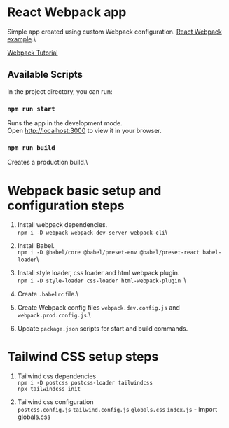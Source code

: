 # React Webpack app

Simple app created using custom Webpack configuration. [React Webpack example](https://www.freecodecamp.org/news/how-to-set-up-deploy-your-react-app-from-scratch-using-webpack-and-babel-a669891033d4/).\

[Webpack Tutorial](https://www.youtube.com/watch?v=LyxCWXOq4uQ&list=PLolI8AY2AS9ZHVcFVrmBHsaPXhz30W00A)

## Available Scripts

In the project directory, you can run:

### `npm run start`

Runs the app in the development mode.\
Open [http://localhost:3000](http://localhost:3000) to view it in your browser.

### `npm run build`

Creates a production build.\

# Webpack basic setup and configuration steps

1. Install webpack dependencies.\
   `npm i -D webpack webpack-dev-server webpack-cli`\

2. Install Babel.\
   `npm i -D @babel/core @babel/preset-env @babel/preset-react babel-loader`\

3. Install style loader, css loader and html webpack plugin.\
   `npm i -D style-loader css-loader html-webpack-plugin `\

4. Create `.babelrc` file.\

5. Create Webpack config files `webpack.dev.config.js` and `webpack.prod.config.js`.\

6. Update `package.json` scripts for start and build commands.

# Tailwind CSS setup steps

1. Tailwind css dependencies\
   `npm i -D postcss postcss-loader tailwindcss`\
   `npx tailwindcss init`

2. Tailwind css configuration\
   `postcss.config.js`
   `tailwind.config.js`
   `globals.css`
   `index.js` - import globals.css
